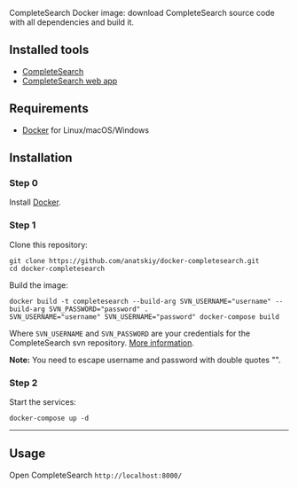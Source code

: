 CompleteSearch Docker image: download CompleteSearch source code with all dependencies and build it.

## Installed tools

* [CompleteSearch](http://ad-wiki.informatik.uni-freiburg.de/completesearch)
* [CompleteSearch web app](https://github.com/anatskiy/CompleteSearch)

## Requirements

* [Docker](https://docs.docker.com/engine/installation/) for Linux/macOS/Windows

## Installation

### Step 0

Install [Docker](https://docs.docker.com/engine/installation/).

### Step 1

Clone this repository:
```
git clone https://github.com/anatskiy/docker-completesearch.git
cd docker-completesearch
```

Build the image:
```
docker build -t completesearch --build-arg SVN_USERNAME="username" --build-arg SVN_PASSWORD="password" .
SVN_USERNAME="username" SVN_USERNAME="password" docker-compose build
```
Where `SVN_USERNAME` and `SVN_PASSWORD` are your credentials for the CompleteSearch svn repository. [More information](http://ad-wiki.informatik.uni-freiburg.de/completesearch).

**Note:** You need to escape username and password with double quotes "".

### Step 2

Start the services:
```
docker-compose up -d
```

---

## Usage

Open CompleteSearch `http://localhost:8000/`
